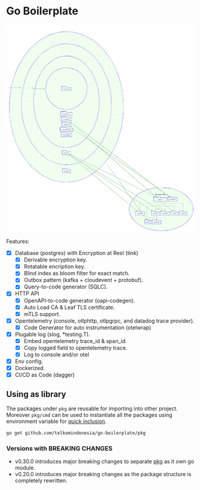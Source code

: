 # Go Boilerplate

![Package Dependency](./diagram.svg)

Features:

- [x] Database (postgres) with Encryption at Rest (tink)
  - [x] Derivable encryption key.
  - [x] Rotatable encription key.
  - [x] Blind index as bloom filter for exact match.
  - [x] Outbox pattern (kafka + cloudevent + protobuf).
  - [x] Query-to-code generator (SQLC).
- [x] HTTP API
  - [x] OpenAPI-to-code generator (oapi-codegen).
  - [x] Auto Load CA & Leaf TLS certificate.
  - [x] mTLS support.
- [x] Opentelemetry (console, otlphttp, otlpgrpc, and datadog trace provider).
  - [x] Code Generator for auto instrumentation (otelwrap)
- [x] Plugable log (slog, *testing.T).
  - [x] Embed opentelemetry trace_id & span_id.
  - [x] Copy logged field to opentelemetry trace.
  - [x] Log to console and/or otel
- [x] Env config.
- [x] Dockerized.
- [x] CI/CD as Code (dagger)

## Using as library

The packages under `pkg` are reusable for importing into other project. Moreover `pkg/cmd` can be used to instantiate all the packages using environment variable for [quick inclusion](./internal/cmd/cmd.go#L106-L114).

```bash
go get github.com/telkomindonesia/go-boilerplate/pkg
```

### Versions with BREAKING CHANGES

- v0.30.0 introduces major breaking changes to separate [pkg](./pkg/) as it own go module.
- v0.20.0 introduces major breaking changes as the package structure is completely rewritten.
